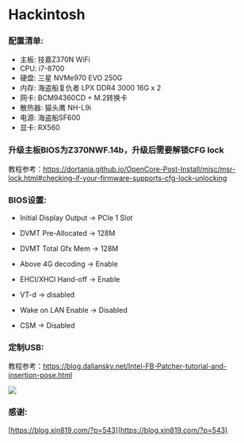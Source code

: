 # Hackintosh


### 配置清单:

- 主板: 技嘉Z370N WiFi
- CPU: i7-8700
- 硬盘: 三星 NVMe970 EVO 250G
- 内存: 海盗船复仇者 LPX DDR4 3000 16G x 2
- 网卡: BCM94360CD + M.2转换卡
- 散热器: 猫头鹰 NH-L9i
- 电源: 海盗船SF600
- 显卡: RX560

### 升级主板BIOS为Z370NWF.14b，升级后需要解锁CFG lock

教程参考：https://dortania.github.io/OpenCore-Post-Install/misc/msr-lock.html#checking-if-your-firmware-supports-cfg-lock-unlocking


### BIOS设置:

- Initial Display Output -> PCIe 1 Slot
- DVMT Pre-Allocated -> 128M
- DVMT Total Gfx Mem -> 128M

- Above 4G decoding	-> Enable
- EHCI/XHCI Hand-off -> Enable

- VT-d -> disabled
- Wake on LAN Enable -> Disabled
- CSM -> Disabled

### 定制USB:

教程参考：https://blog.daliansky.net/Intel-FB-Patcher-tutorial-and-insertion-pose.html

![](usb.png)


### 感谢:

[https://blog.xjn819.com/?p=543](https://blog.xjn819.com/?p=543)
